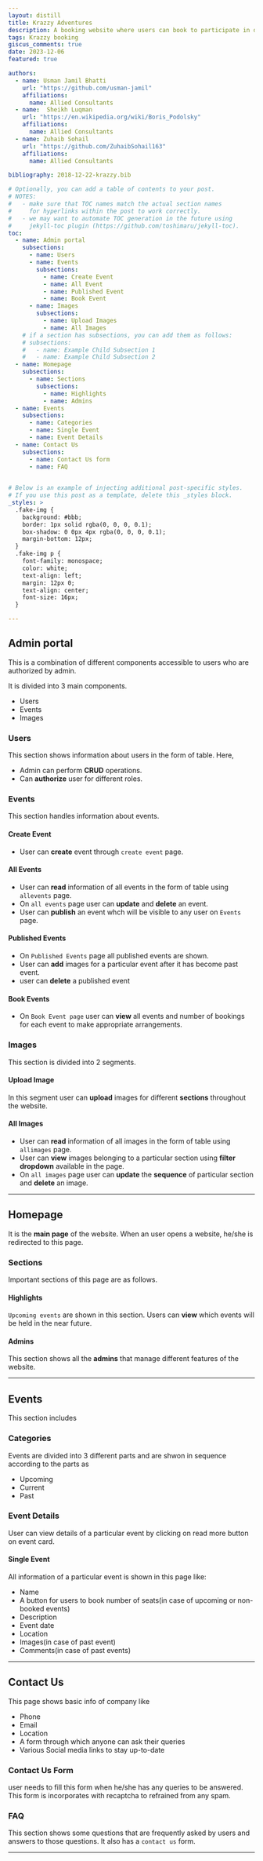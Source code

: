 ```yaml
---
layout: distill
title: Krazzy Adventures
description: A booking website where users can book to participate in different events.
tags: Krazzy booking
giscus_comments: true
date: 2023-12-06
featured: true

authors:
  - name: Usman Jamil Bhatti
    url: "https://github.com/usman-jamil"
    affiliations:
      name: Allied Consultants
  - name:  Sheikh Luqman
    url: "https://en.wikipedia.org/wiki/Boris_Podolsky"
    affiliations:
      name: Allied Consultants
  - name: Zuhaib Sohail
    url: "https://github.com/ZuhaibSohail163"
    affiliations:
      name: Allied Consultants

bibliography: 2018-12-22-krazzy.bib

# Optionally, you can add a table of contents to your post.
# NOTES:
#   - make sure that TOC names match the actual section names
#     for hyperlinks within the post to work correctly.
#   - we may want to automate TOC generation in the future using
#     jekyll-toc plugin (https://github.com/toshimaru/jekyll-toc).
toc:
  - name: Admin portal
    subsections:
      - name: Users
      - name: Events
        subsections:
          - name: Create Event
          - name: All Event
          - name: Published Event
          - name: Book Event
      - name: Images
        subsections:
          - name: Upload Images
          - name: All Images
    # if a section has subsections, you can add them as follows:
    # subsections:
    #   - name: Example Child Subsection 1
    #   - name: Example Child Subsection 2
  - name: Homepage
    subsections:
      - name: Sections
        subsections:
          - name: Highlights
          - name: Admins
  - name: Events
    subsections:
      - name: Categories
      - name: Single Event
      - name: Event Details
  - name: Contact Us
    subsections:
      - name: Contact Us form
      - name: FAQ
      

# Below is an example of injecting additional post-specific styles.
# If you use this post as a template, delete this _styles block.
_styles: >
  .fake-img {
    background: #bbb;
    border: 1px solid rgba(0, 0, 0, 0.1);
    box-shadow: 0 0px 4px rgba(0, 0, 0, 0.1);
    margin-bottom: 12px;
  }
  .fake-img p {
    font-family: monospace;
    color: white;
    text-align: left;
    margin: 12px 0;
    text-align: center;
    font-size: 16px;
  }

---
```


## Admin portal

This is a combination of different components accessible to users who are authorized by admin.

It is divided into 3 main components.
* Users
* Events
* Images

### Users

This section shows information about users in the form of table.
Here,
* Admin can perform **CRUD** operations.
* Can **authorize** user for different roles.

### Events
This section handles information about events.

#### Create Event
* User can **create** event through `create event` page.

#### All Events
* User can **read** information of all events in the form of table using `allevents` page.
* On `all events` page user can **update** and **delete** an event.
* User can **publish** an event whch will be visible to any user on `Events` page.

#### Published Events
* On `Published Events` page all published events are shown.
* User can **add** images for a particular event after it has become past event.
* user can **delete** a published event

#### Book Events
* On `Book Event page` user can **view** all events and number of bookings for each event to make appropriate arrangements.

### Images
This section is divided into 2 segments.

#### Upload Image
In this segment user can **upload** images for different **sections** throughout the website.

#### All Images
* User can **read** information of all images in the form of table using `allimages` page.
* User can **view** images belonging to a particular section using **filter dropdown** available in the page.
* On `all images` page user can **update** the **sequence** of particular section and **delete** an image.

***

## Homepage

It is the **main page** of the website. When an user opens a website, he/she is redirected to this page.

### Sections
Important sections of this page are as follows.

#### Highlights
`Upcoming events` are shown in this section. Users can **view** which events will be held in the near future.

#### Admins
This section shows all the **admins** that manage different features of the website.

***

## Events

This section includes

### Categories
Events are divided into 3 different parts and are shwon in sequence according to the parts as

* Upcoming
* Current
* Past

### Event Details
User can view details of a particular event by clicking on read more button on event card.

#### Single Event
All information of a particular event is shown in this page like:

* Name
* A button for users to book number of seats(in case of upcoming or non-booked events)
* Description
* Event date
* Location
* Images(in case of past event)
* Comments(in case of past events)

***

## Contact Us

This page shows basic info of company like

* Phone
* Email
* Location
* A form through which anyone can ask their queries
* Various Social media links to stay up-to-date

### Contact Us Form

user needs to fill this form when he/she has any queries to be answered.
This form is incorporates with recaptcha to refrained from any spam.

### FAQ
This section shows some questions that are frequently asked by users and answers to those questions.
It also has a `contact us` form.

***